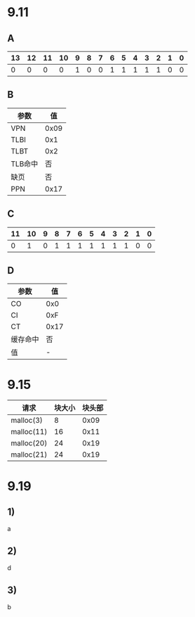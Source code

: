 # 9.11

## A

| 13   | 12   | 11   | 10   | 9    | 8    | 7    | 6    | 5    | 4    | 3    | 2    | 1    | 0    |
| ---- | ---- | ---- | ---- | ---- | ---- | ---- | ---- | ---- | ---- | ---- | ---- | ---- | ---- |
| 0    | 0    | 0    | 0    | 1    | 0    | 0    | 1    | 1    | 1    | 1    | 1    | 0    | 0    |

## B

| 参数    | 值   |
| ------- | ---- |
| VPN     | 0x09 |
| TLBI    | 0x1  |
| TLBT    | 0x2  |
| TLB命中 | 否   |
| 缺页    | 否   |
| PPN     | 0x17 |

## C

| 11   | 10   | 9    | 8    | 7    | 6    | 5    | 4    | 3    | 2    | 1    | 0    |
| ---- | ---- | ---- | ---- | ---- | ---- | ---- | ---- | ---- | ---- | ---- | ---- |
| 0    | 1    | 0    | 1    | 1    | 1    | 1    | 1    | 1    | 1    | 0    | 0    |

## D

| 参数     | 值   |
| -------- | ---- |
| CO       | 0x0  |
| CI       | 0xF  |
| CT       | 0x17 |
| 缓存命中 | 否   |
| 值       | -    |

# 9.15

| 请求       | 块大小 | 块头部 |
| ---------- | ------ | ------ |
| malloc(3)  | 8      | 0x09   |
| malloc(11) | 16     | 0x11   |
| malloc(20) | 24     | 0x19   |
| malloc(21) | 24     | 0x19   |

# 9.19

## 1)

a

## 2)

d

## 3)

b